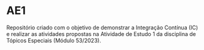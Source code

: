 # AE1
Repositório criado com o objetivo de demonstrar a Integração Contínua (IC) e realizar as atividades propostas na Atividade de Estudo 1 da disciplina de Tópicos Especiais (Módulo 53/2023).
